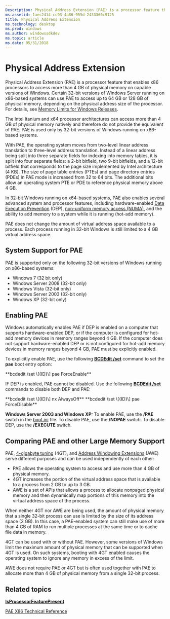 ```yaml
---
Description: Physical Address Extension (PAE) is a processor feature that enables x86 processors to access more than 4 GB of physical memory on capable versions of Windows.
ms.assetid: 1aec2414-cc93-4a86-955d-2433360c9125
title: Physical Address Extension
ms.technology: desktop
ms.prod: windows
ms.author: windowssdkdev
ms.topic: article
ms.date: 05/31/2018
---
```


# Physical Address Extension

Physical Address Extension (PAE) is a processor feature that enables x86 processors to access more than 4 GB of physical memory on capable versions of Windows. Certain 32-bit versions of Windows Server running on x86-based systems can use PAE to access up to 64 GB or 128 GB of physical memory, depending on the physical address size of the processor. For details, see [Memory Limits for Windows Releases](memory-limits-for-windows-releases.md).

The Intel Itanium and x64 processor architectures can access more than 4 GB of physical memory natively and therefore do not provide the equivalent of PAE. PAE is used only by 32-bit versions of Windows running on x86-based systems.

With PAE, the operating system moves from two-level linear address translation to three-level address translation. Instead of a linear address being split into three separate fields for indexing into memory tables, it is split into four separate fields: a 2-bit bitfield, two 9-bit bitfields, and a 12-bit bitfield that corresponds to the page size implemented by Intel architecture (4 KB). The size of page table entries (PTEs) and page directory entries (PDEs) in PAE mode is increased from 32 to 64 bits. The additional bits allow an operating system PTE or PDE to reference physical memory above 4 GB.

In 32-bit Windows running on x64-based systems, PAE also enables several advanced system and processor features, including hardware-enabled [Data Execution Prevention](data-execution-prevention.md) (DEP), [non-uniform memory access (NUMA)](https://msdn.microsoft.com/a1263968-2b26-45cc-bdd7-6aa354821a5a), and the ability to add memory to a system while it is running (hot-add memory).

PAE does not change the amount of virtual address space available to a process. Each process running in 32-bit Windows is still limited to a 4 GB virtual address space.

## System Support for PAE

PAE is supported only on the following 32-bit versions of Windows running on x86-based systems:

-   Windows 7 (32 bit only)
-   Windows Server 2008 (32-bit only)
-   Windows Vista (32-bit only)
-   Windows Server 2003 (32-bit only)
-   Windows XP (32-bit only)

## Enabling PAE

Windows automatically enables PAE if DEP is enabled on a computer that supports hardware-enabled DEP, or if the computer is configured for hot-add memory devices in memory ranges beyond 4 GB. If the computer does not support hardware-enabled DEP or is not configured for hot-add memory devices in memory ranges beyond 4 GB, PAE must be explicitly enabled.

To explicitly enable PAE, use the following [**BCDEdit /set**](https://www.bing.com/search?q=**BCDEdit+/set**) command to set the **pae** boot entry option:

<dl> **bcdedit /set \[{ID}\] pae ForceEnable**  
</dl>

IF DEP is enabled, PAE cannot be disabled. Use the following [**BCDEdit /set**](https://www.bing.com/search?q=**BCDEdit+/set**) commands to disable both DEP and PAE:

<dl> **bcdedit /set \[{ID}\] nx AlwaysOff**  
**bcdedit /set \[{ID}\] pae ForceDisable**  
</dl>

**Windows Server 2003 and Windows XP:** To enable PAE, use the **/PAE** switch in the [boot.ini](https://www.bing.com/search?q=boot.ini) file. To disable PAE, use the **/NOPAE** switch. To disable DEP, use the **/EXECUTE** switch.

## Comparing PAE and other Large Memory Support

PAE, [4-gigabyte tuning](4-gigabyte-tuning.md) (4GT), and [Address Windowing Extensions](address-windowing-extensions.md) (AWE) serve different purposes and can be used independently of each other:

-   PAE allows the operating system to access and use more than 4 GB of physical memory.
-   4GT increases the portion of the virtual address space that is available to a process from 2 GB to up to 3 GB.
-   AWE is a set of APIs that allows a process to allocate nonpaged physical memory and then dynamically map portions of this memory into the virtual address space of the process.

When neither 4GT nor AWE are being used, the amount of physical memory that a single 32-bit process can use is limited by the size of its address space (2 GB). In this case, a PAE-enabled system can still make use of more than 4 GB of RAM to run multiple processes at the same time or to cache file data in memory.

4GT can be used with or without PAE. However, some versions of Windows limit the maximum amount of physical memory that can be supported when 4GT is used. On such systems, booting with 4GT enabled causes the operating system to ignore any memory in excess of the limit.

AWE does not require PAE or 4GT but is often used together with PAE to allocate more than 4 GB of physical memory from a single 32-bit process.

## Related topics

<dl> <dt>

[**IsProcessorFeaturePresent**](https://msdn.microsoft.com/c58cfb0a-f40f-429c-abe9-83b6f038f612)
</dt> <dt>

[PAE X86 Technical Reference](http://go.microsoft.com/fwlink/p/?linkid=93594)
</dt> </dl>

 

 



